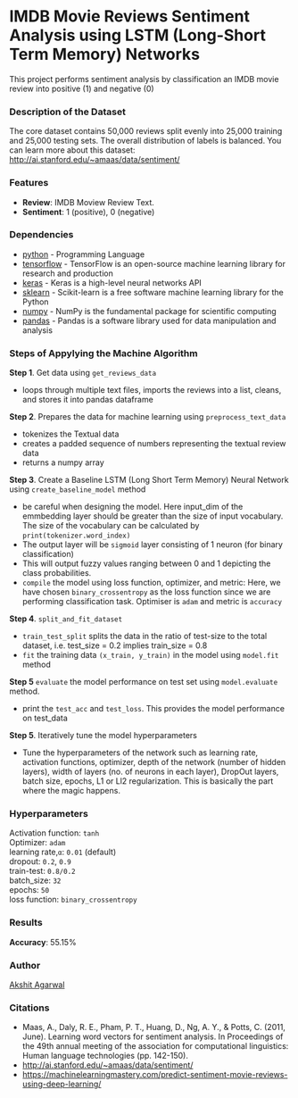 # IMDB Movie Reviews Sentiment Analysis using LSTM (Long-Short Term Memory) Networks
This project performs sentiment analysis by classification an IMDB movie review into positive (1) and negative (0)

### Description of the Dataset
The core dataset contains 50,000 reviews split evenly into 25,000 training and 25,000 testing sets. 
The overall distribution of labels is balanced. You can learn more about this dataset: http://ai.stanford.edu/~amaas/data/sentiment/

### Features
- **Review**: IMDB Moview Review Text.
- **Sentiment**: 1 (positive), 0 (negative)

### Dependencies
* [python](https://www.python.org/) - Programming Language
* [tensorflow](https://www.tensorflow.org/) - TensorFlow is an open-source machine learning library for research and production
* [keras](https://keras.io/) - Keras is a high-level neural networks API
* [sklearn](http://scikit-learn.org/stable/documentation.html) - Scikit-learn is a free software machine learning library for the Python 
* [numpy](http://www.numpy.org/) - NumPy is the fundamental package for scientific computing
* [pandas](https://pandas.pydata.org/) - Pandas is a software library used for data manipulation and analysis


### Steps of Appylying the Machine Algorithm
**Step 1**. Get data using `get_reviews_data` <br/>
 - loops through multiple text files, imports the reviews into a list, cleans, and stores it into pandas dataframe

**Step 2**. Prepares the data for machine learning using `preprocess_text_data` <br/>
 - tokenizes the Textual data
 - creates a padded sequence of numbers representing the textual review data
 - returns a numpy array

**Step 3**. Create a Baseline LSTM (Long Short Term Memory) Neural Network using `create_baseline_model` method <br/>
 - be careful when designing the model. Here input_dim of the emmbedding layer should be greater than the size of input vocabulary.
    The size of the vocabulary can be calculated by `print(tokenizer.word_index)`
 - The output layer will be `sigmoid` layer consisting of 1 neuron (for binary classification) 
 - This will output fuzzy values ranging between 0 and 1 depicting the class probabilities.
 - `compile` the model using loss function, optimizer, and metric: Here, we have chosen `binary_crossentropy` as the loss function since we are performing classification task. Optimiser is `adam` and metric is `accuracy`
 
**Step 4**. `split_and_fit_dataset` <br/>
 - `train_test_split` splits the data in the ratio of test-size to the total dataset, i.e. test_size = 0.2 implies train_size = 0.8 
 - `fit` the training data `(x_train, y_train)` in the model using `model.fit` method 
 
**Step 5** `evaluate` the model performance on test set using `model.evaluate` method.
 - print the `test_acc` and `test_loss`. This provides the model performance on test_data
 
**Step 5**. Iteratively tune the model hyperparameters <br/>
 - Tune the hyperparameters of the network such as learning rate, activation functions, optimizer, depth of the network (number of hidden layers), width of layers (no. of neurons in each layer), DropOut layers, batch size, epochs, L1 or Ll2 regularization. This is basically the part where the magic happens.

### Hyperparameters
Activation function: `tanh`  
Optimizer: `adam`   
learning rate,`α`: `0.01` (default)  
dropout: `0.2`, `0.9`  
train-test: `0.8/0.2`  
batch_size: `32`  
epochs: `50`  
loss function: `binary_crossentropy`

### Results
**Accuracy**: 55.15%  

### Author
[Akshit Agarwal](https://www.linkedin.com/in/akshit-agarwal93/)

### Citations
 - Maas, A., Daly, R. E., Pham, P. T., Huang, D., Ng, A. Y., & Potts, C. (2011, June). Learning word vectors for sentiment analysis. In Proceedings of the 49th annual meeting of the association for computational linguistics: Human language technologies (pp. 142-150).
 - http://ai.stanford.edu/~amaas/data/sentiment/
 - https://machinelearningmastery.com/predict-sentiment-movie-reviews-using-deep-learning/
